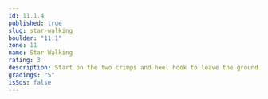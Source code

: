 ```yaml
---
id: 11.1.4
published: true
slug: star-walking
boulder: "11.1"
zone: 11
name: Star Walking
rating: 3
description: Start on the two crimps and heel hook to leave the ground, follow the highlighted line to traverse and ends at the same top among all problems.
gradings: "5"
isSds: false
---
```

